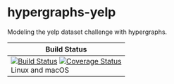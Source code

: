 # hypergraphs-yelp
Modeling the yelp dataset challenge with hypergraphs.


| **Build Status** |
|--------------|
| [![Build Status][travis-img]][travis-url]  [![Coverage Status][codecov-img]][codecov-url] <br/> Linux and macOS |


[docs-latest-img]: https://img.shields.io/badge/docs-latest-blue.svg
[docs-dev-url]: https://github.com/aleant93/hypergraphs-yelp.jl/editlatest

[travis-img]: https://travis-ci.com/aleant93/hypergraphs-yelp.svg?branch=master
[travis-url]: https://travis-ci.com/aleant93/hypergraphs-yelp

[codecov-img]: https://coveralls.io/repos/github/aleant93/hypergraphs-yelp.jl/badge.svg?branch=master
[codecov-url]: https://coveralls.io/github/aleant93/hypergraphs-yelp.jl?branch=master
